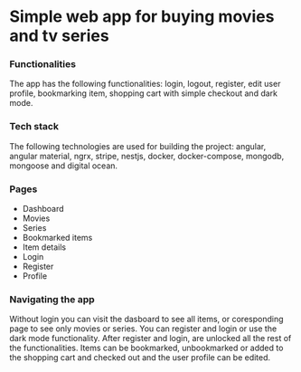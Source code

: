 # Simple web app for buying movies and tv series

### Functionalities

The app has the following functionalities: login, logout, register, edit user profile,
bookmarking item, shopping cart with simple checkout and dark mode.

### Tech stack

The following technologies are used for building the project: angular, angular material, ngrx, stripe,
nestjs, docker, docker-compose, mongodb, mongoose and digital ocean.

### Pages

- Dashboard
- Movies
- Series
- Bookmarked items
- Item details
- Login
- Register
- Profile

### Navigating the app

Without login you can visit the dasboard to see all items, or coresponding page to see only movies or series.
You can register and login or use the dark mode functionality. After register and login, are unlocked all the rest of the functionalities.
Items can be bookmarked, unbookmarked or added to the shopping cart and checked out and the user profile can be edited.
